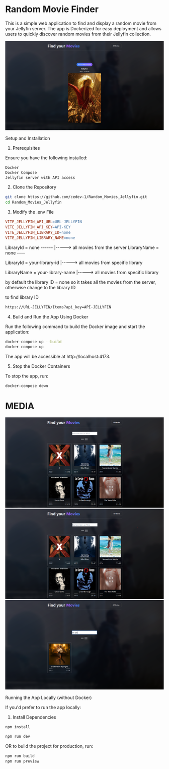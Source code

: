 # Random Movie Finder

This is a simple web application to find and display a random movie from your Jellyfin server. The app is Dockerized for easy deployment and allows users to quickly discover random movies from their Jellyfin collection.

![Example Screenshot](/EXEMPLE/RANDOM.PNG)

Setup and Installation
1. Prerequisites

Ensure you have the following installed:

    Docker
    Docker Compose
    Jellyfin server with API access

2. Clone the Repository

```bash
git clone https://github.com/cedev-1/Random_Movies_Jellyfin.git
cd Random_Movies_Jellyfin
```

3. Modify the .env File

```makefile
VITE_JELLYFIN_API_URL=URL-JELLYFIN
VITE_JELLYFIN_API_KEY=API-KEY
VITE_JELLYFIN_LIBRARY_ID=none
VITE_JELLYFIN_LIBRARY_NAME=none
```

LibraryId = none ------
                       |-----> all movies from the server
LibraryName = none ----

LibraryId = your-library-id
                       |-----> all movies from specific library

LibraryName = your-library-name
                       |-----> all movies from specific library 

by default the library ID = none so it takes all the movies from the server, otherwise change to the library ID

to find library ID
```bash
https://URL-JELLYFIN/Items?api_key=API-JELLYFIN
```

4. Build and Run the App Using Docker

Run the following command to build the Docker image and start the application:

```bash
docker-compose up --build
docker-compose up
```

The app will be accessible at http://localhost:4173.

5. Stop the Docker Containers

To stop the app, run:

```bash
docker-compose down
```

# MEDIA


![Example find](/EXEMPLE/ALL.PNG)
![Example find](/EXEMPLE/2ALL.PNG)
![En attendant](/EXEMPLE/EN_ATTENDANT.PNG)


Running the App Locally (without Docker)


If you'd prefer to run the app locally:
1. Install Dependencies

```bash
npm install
```

```bash
npm run dev
```
OR to build the project for production, run:

```bash
npm run build
npm run preview
```

